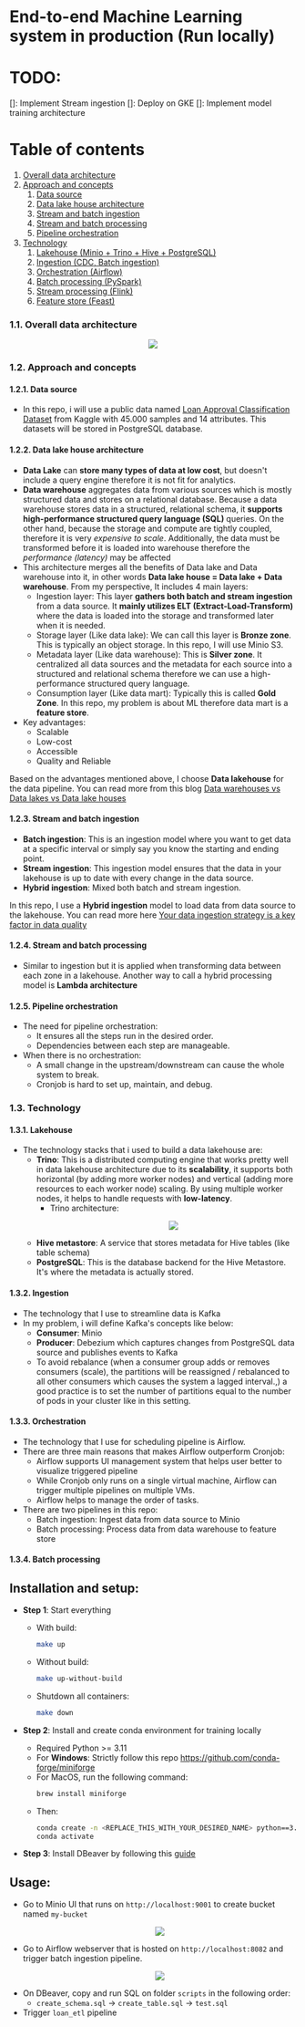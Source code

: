 # End-to-end Machine Learning system in production (Run locally)

# TODO:
[]: Implement Stream ingestion
[]: Deploy on GKE
[]: Implement model training architecture

# Table of contents
1. [Overall data architecture](#11-overall-data-architecture)
2. [Approach and concepts](#12-approach-and-concepts)
      1. [Data source](#121-data-source)
      2. [Data lake house architecture](#122-data-lake-house-architecture)
      3. [Stream and batch ingestion](#123-stream-and-batch-ingestion)
      4. [Stream and batch processing](#124-stream-and-batch-processing)
      5. [Pipeline orchestration](#125-pipeline-orchestration)
3. [Technology](#13-technology)
   1. [Lakehouse (Minio + Trino + Hive + PostgreSQL)](#131-lakehouse)
   2. [Ingestion (CDC, Batch ingestion)](#132)
   3. [Orchestration (Airflow)]()
   4. [Batch processing (PySpark)]()
   5. [Stream processing (Flink)]()
   6. [Feature store (Feast)]()

### 1.1. Overall data architecture
<p align="center">
  <img src="https://github.com/duongnguyen-dev/AutoMLFlow/blob/main/assets/data_architecture.png" />
</p>

### 1.2. Approach and concepts
#### 1.2.1. Data source
- In this repo, i will use a public data named [Loan Approval Classification Dataset](https://www.kaggle.com/datasets/taweilo/loan-approval-classification-data) from Kaggle with 45.000 samples and 14 attributes. This datasets will be stored in PostgreSQL database.
#### 1.2.2. Data lake house architecture
- **Data Lake** can **store many types of data at low cost**, but doesn't include a query engine therefore it is not fit for analytics.
- **Data warehouse** aggregates data from various sources which is mostly structured data and stores on a relational database. Because a data warehouse stores data in a structured, relational schema, it **supports high-performance structured query language (SQL)** queries. On the other hand, because the storage and compute are tightly coupled, therefore it is very *expensive to scale*. Additionally, the data must be transformed before it is loaded into warehouse therefore the *performance (latency)* may be affected   
- This architecture merges all the benefits of Data lake and Data warehouse into it, in other words **Data lake house = Data lake + Data warehouse**. From my perspective, It includes 4 main layers:
   - Ingestion layer: This layer **gathers both batch and stream ingestion** from a data source. It **mainly utilizes ELT (Extract-Load-Transform)** where the data is loaded into the storage and transformed later when it is needed.
   - Storage layer (Like data lake): We can call this layer is **Bronze zone**. This is typically an object storage. In this repo, I will use Minio S3.
   - Metadata layer (Like data warehouse): This is **Silver zone**. It centralized all data sources and the metadata for each source into a structured and relational schema therefore we can use a high-performance structured query language.
   - Consumption layer (Like data mart): Typically this is called **Gold Zone**. In this repo, my problem is about ML therefore data mart is a **feature store**.
- Key advantages:
   - Scalable
   - Low-cost
   - Accessible
   - Quality and Reliable 

Based on the advantages mentioned above, I choose **Data lakehouse** for the data pipeline. You can read more from this blog [Data warehouses vs Data lakes vs Data lake houses](https://www.ibm.com/think/topics/data-warehouse-vs-data-lake-vs-data-lakehouse)

#### 1.2.3. Stream and batch ingestion
- **Batch ingestion**: This is an ingestion model where you want to get data at a specific interval or simply say you know the starting and ending point.
- **Stream ingestion**: This ingestion model ensures that the data in your lakehouse is up to date with every change in the data source.
- **Hybrid ingestion**: Mixed both batch and stream ingestion.

In this repo, I use a **Hybrid ingestion** model to load data from data source to the lakehouse. You can read more here [Your data ingestion strategy is a key factor in data quality](https://www.ibm.com/think/insights/data-ingestion-strategy#:~:text=Generally%2C%20there%20are%20three%20modes%20of%20data%20ingestion%3A,a%20daily%2C%20weekly%2C%20monthly%20or%20other%20time-based%20schedule.) 

#### 1.2.4. Stream and batch processing
- Similar to ingestion but it is applied when transforming data between each zone in a lakehouse. Another way to call a hybrid processing model is **Lambda architecture**

#### 1.2.5. Pipeline orchestration
- The need for pipeline orchestration:
   - It ensures all the steps run in the desired order.
   - Dependencies between each step are manageable.
- When there is no orchestration:
   - A small change in the upstream/downstream can cause the whole system to break.
   - Cronjob is hard to set up, maintain, and debug.

### 1.3. Technology
#### 1.3.1. Lakehouse
- The technology stacks that i used to build a data lakehouse are:
   - **Trino**: This is a distributed computing engine that works pretty well in data lakehouse architecture due to its **scalability**, it supports both horizontal (by adding more worker nodes) and vertical (adding more resources to each worker node) scaling. By using multiple worker nodes, it helps to handle requests with **low-latency**.
      - Trino architecture:
        <p align="center">
           <img src="https://github.com/duongnguyen-dev/AutoMLFlow/blob/main/assets/trino.png" />
         </p>
   - **Hive metastore**: A service that stores metadata for Hive tables (like table schema)
   - **PostgreSQL**: This is the database backend for the Hive Metastore. It's where the metadata is actually stored.

#### 1.3.2. Ingestion
- The technology that I use to streamline data is Kafka
- In my problem, i will define Kafka's concepts like below:
   - **Consumer**: Minio
   - **Producer**: Debezium which captures changes from PostgreSQL data source and publishes events to Kafka
   - To avoid rebalance (when a consumer group adds or removes consumers (scale), the partitions will be reassigned / rebalanced to all other consumers which causes the system a lagged interval.,) a good practice is to set the number of partitions equal to the number of pods in your cluster like in this setting.
 
#### 1.3.3. Orchestration
- The technology that I use for scheduling pipeline is Airflow.
- There are three main reasons that makes Airflow outperform Cronjob:
   - Airflow supports UI management system that helps user better to visualize triggered pipeline
   - While Cronjob only runs on a single virtual machine, Airflow can trigger multiple pipelines on multiple VMs.
   - Airflow helps to manage the order of tasks.
- There are two pipelines in this repo:
   - Batch ingestion: Ingest data from data source to Minio
   - Batch processing: Process data from data warehouse to feature store

#### 1.3.4. Batch processing

## Installation and setup:
- **Step 1**: Start everything
   - With build:
      ```bash
      make up
      ```
   - Without build:
      ```bash
      make up-without-build
      ```
   - Shutdown all containers:
      ```bash
      make down
      ```
   
- **Step 2**: Install and create conda environment for training locally
   - Required Python >= 3.11
   - For **Windows**: Strictly follow this repo https://github.com/conda-forge/miniforge
   - For MacOS, run the following command:
      ```bash
      brew install miniforge
      ```
   - Then:
      ```bash
      conda create -n <REPLACE_THIS_WITH_YOUR_DESIRED_NAME> python==3.11
      conda activate 
      ```
- **Step 3**: Install DBeaver by following this [guide](https://dbeaver.io/download/)

## Usage:
- Go to Minio UI that runs on `http://localhost:9001` to create bucket named `my-bucket`
   <p align="center">
      <img src="https://github.com/duongnguyen-dev/AutoMLFlow/blob/main/assets/create_minio_bucket.png" />
   </p>
- Go to Airflow webserver that is hosted on  `http://localhost:8082` and trigger batch ingestion pipeline.
   <p align="center">
      <img src="https://github.com/duongnguyen-dev/AutoMLFlow/blob/main/assets/trigger_batch_ingestion.png" />
   </p> 
- On DBeaver, copy and run SQL on folder `scripts` in the following order:
   - `create_schema.sql` -> `create_table.sql` -> `test.sql`
- Trigger `loan_etl` pipeline
